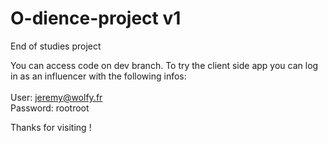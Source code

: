 # O-dience-project v1
End of studies project

You can access code on dev branch.
To try the client side app you can log in as an influencer with the following infos:<br /><br />
User: jeremy@wolfy.fr<br />
Password: rootroot<br />

Thanks for visiting !
